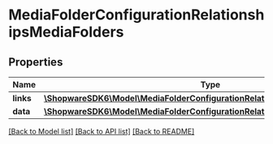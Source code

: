 # MediaFolderConfigurationRelationshipsMediaFolders

## Properties
Name | Type | Description | Notes
------------ | ------------- | ------------- | -------------
**links** | [**\ShopwareSDK6\Model\MediaFolderConfigurationRelationshipsMediaFoldersLinks**](MediaFolderConfigurationRelationshipsMediaFoldersLinks.md) |  | [optional] 
**data** | [**\ShopwareSDK6\Model\MediaFolderConfigurationRelationshipsMediaFoldersData[]**](MediaFolderConfigurationRelationshipsMediaFoldersData.md) |  | [optional] 

[[Back to Model list]](../../README.md#documentation-for-models) [[Back to API list]](../../README.md#documentation-for-api-endpoints) [[Back to README]](../../README.md)

